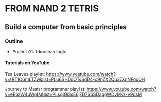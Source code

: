 # FROM NAND 2 TETRIS

## Build a computer from basic principles

### Outline
- Project 01: 1-boolean logic

#### Tutorials on YouTube
Tea Leaves playlist: https://www.youtube.com/watch?v=tRT1O6mLTZw&list=PLu6SHDdOToSdD4-c9nZX2Qu3ZXnNFocOH

Journey to Master programmer playlist: https://www.youtube.com/watch?v=eE6zW4uWpfA&list=PLsgiGiSsE6jZD7SSSDaggWDvMKz-v9dsM
